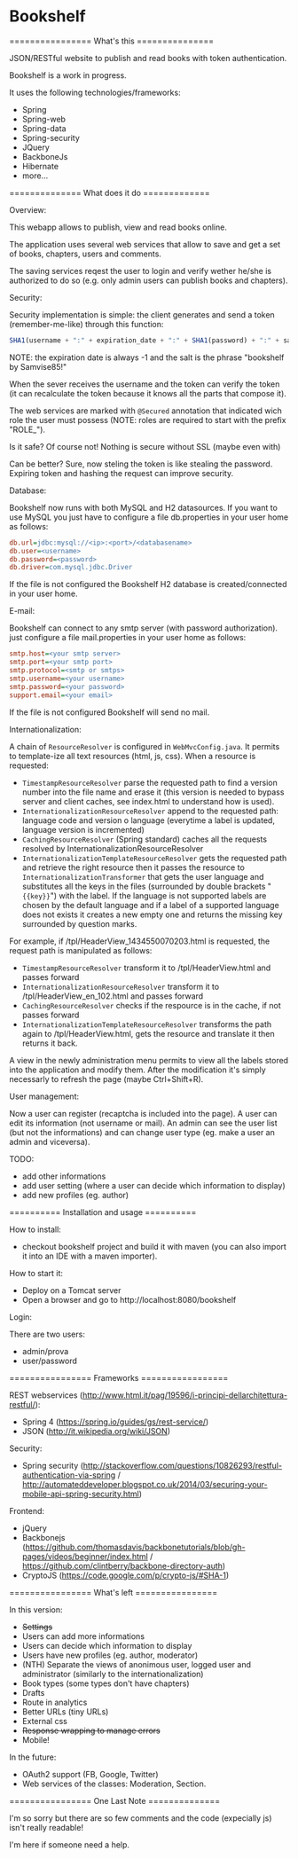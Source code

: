 # Bookshelf

================ What's this ===============

JSON/RESTful website to publish and read books with token authentication.

Bookshelf is a work in progress.

It uses the following technologies/frameworks:
- Spring
- Spring-web
- Spring-data
- Spring-security
- JQuery
- BackboneJs
- Hibernate
- more...

============== What does it do =============

Overview:

This webapp allows to publish, view and read books online.

The application uses several web services that allow to save and get a set of books, chapters, users and comments.

The saving services reqest the user to login and verify wether he/she is authorized to do so (e.g. only admin users can publish books and chapters).


Security:

Security implementation is simple: the client generates and send a token (remember-me-like) through this function:

```JavaScript
SHA1(username + ":" + expiration_date + ":" + SHA1(password) + ":" + salt)
```
  
NOTE: the expiration date is always -1 and the salt is the phrase "bookshelf by Samvise85!"

When the sever receives the username and the token can verify the token (it can recalculate the token because it knows all the parts that compose it).

The web services are marked with ```@Secured``` annotation that indicated wich role the user must possess (NOTE: roles are required to start with the prefix "ROLE_").

Is it safe? Of course not! Nothing is secure without SSL (maybe even with)

Can be better? Sure, now steling the token is like stealing the password. Expiring token and hashing the request can improve security.


Database:

Bookshelf now runs with both MySQL and H2 datasources.
If you want to use MySQL you just have to configure a file db.properties in your user home as follows:
```ini
db.url=jdbc:mysql://<ip>:<port>/<databasename>
db.user=<username>
db.password=<password>
db.driver=com.mysql.jdbc.Driver
```

If the file is not configured the Bookshelf H2 database is created/connected in your user home.


E-mail:

Bookshelf can connect to any smtp server (with password authorization). just configure a file mail.properties in your user home as follows:
```ini
smtp.host=<your smtp server>
smtp.port=<your smtp port>
smtp.protocol=<smtp or smtps>
smtp.username=<your username>
smtp.password=<your password>
support.email=<your email>
```

If the file is not configured Bookshelf will send no mail.


Internationalization:

A chain of ```ResourceResolver``` is configured in ```WebMvcConfig.java```. It permits to template-ize all text resources (html, js, css).
When a resource is requested:
- ```TimestampResourceResolver``` parse the requested path to find a version number into the file name and erase it (this version is needed to bypass server and client caches, see index.html to understand how is used).
- ```InternationalizationResourceResolver``` append to the requested path: language code and version o language (everytime a label is updated, language version is incremented)
- ```CachingResourceResolver``` (Spring standard) caches all the requests resolved by InternationalizationResourceResolver
- ```InternationalizationTemplateResourceResolver``` gets the requested path and retrieve the right resource then it passes the resource to ```InternationalizationTransformer``` that gets the user language and substitutes all the keys in the files (surrounded by double brackets "```{{key}}```") with the label. If the language is not supported labels are chosen by the default language and if a label of a supported language does not exists it creates a new empty one and returns the missing key surrounded by question marks.
 
For example, if /tpl/HeaderView_1434550070203.html is requested, the request path is manipulated as follows:
- ```TimestampResourceResolver``` transform it to /tpl/HeaderView.html and passes forward
- ```InternationalizationResourceResolver``` transform it to /tpl/HeaderView_en_102.html and passes forward
- ```CachingResourceResolver``` checks if the respource is in the cache, if not passes forward
- ```InternationalizationTemplateResourceResolver``` transforms the path again to /tpl/HeaderView.html, gets the resource and translate it then returns it back.

A view in the newly administration menu permits to view all the labels stored into the application and modify them. After the modification it's simply necessarly to refresh the page (maybe Ctrl+Shift+R).


User management:

Now a user can register (recaptcha is included into the page).
A user can edit its information (not username or mail).
An admin can see the user list (but not the informations) and can change user type (eg. make a user an admin and viceversa).

TODO:
- add other informations
- add user setting (where a user can decide which information to display)
- add new profiles (eg. author)

========== Installation and usage ==========

How to install:
- checkout bookshelf project and build it with maven (you can also import it into an IDE with a maven importer).

How to start it:
- Deploy on a Tomcat server
- Open a browser and go to http://localhost:8080/bookshelf

Login:

There are two users:
- admin/prova
- user/password

================ Frameworks =================

REST webservices (http://www.html.it/pag/19596/i-principi-dellarchitettura-restful/):
- Spring 4 (https://spring.io/guides/gs/rest-service/)
- JSON (http://it.wikipedia.org/wiki/JSON)

Security:
- Spring security (http://stackoverflow.com/questions/10826293/restful-authentication-via-spring / http://automateddeveloper.blogspot.co.uk/2014/03/securing-your-mobile-api-spring-security.html)

Frontend:
- jQuery
- Backbonejs (https://github.com/thomasdavis/backbonetutorials/blob/gh-pages/videos/beginner/index.html / https://github.com/clintberry/backbone-directory-auth)
- CryptoJS (https://code.google.com/p/crypto-js/#SHA-1)

================ What's left ================

In this version:
- ~~Settings~~
- Users can add more informations
- Users can decide which information to display
- Users have new profiles (eg. author, moderator)
- (NTH) Separate the views of anonimous user, logged user and administrator (similarly to the internationalization)
- Book types (some types don't have chapters)
- Drafts
- Route in analytics
- Better URLs (tiny URLs)
- External css
- ~~Response wrapping to manage errors~~
- Mobile!

In the future:
- OAuth2 support (FB, Google, Twitter)
- Web services of the classes: Moderation, Section.

================ One Last Note ==============

I'm so sorry but there are so few comments and the code (expecially js) isn't really readable!

I'm here if someone need a help.
